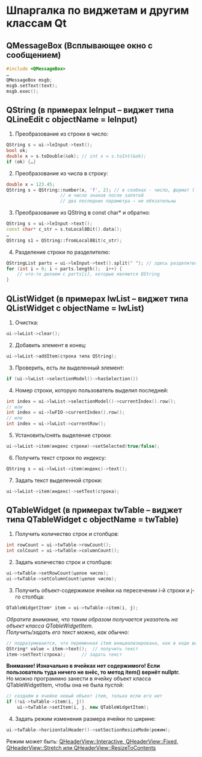 # Шпаргалка по виджетам и другим классам Qt
## QMessageBox (Всплывающее окно с сообщением)
```cpp
#include <QMessageBox>
…
QMessageBox msgb;
msgb.setText(text);
msgb.exec();
```

## QString (в примерах leInput – виджет типа QLineEdit с objectName = leInput)
1.	Преобразование из строки в число:
```cpp
QString s = ui->leInput->text();
bool ok;
double x = s.toDouble(&ok); // int x = s.toInt(&ok);
if (ok) {…}
```
2.	Преобразование из числа в строку:
```cpp
double x = 123.45;
QString s = QString::number(x, 'f', 2); // в скобках - число, формат ('g', 'G', 'f', 'F', 'e', 'E')
					// и число знаков после запятой
					// два последних параметра – не обязательны
```
3.	Преобразование из QString в const char* и обратно:
```cpp
QString s = ui->leInput->text();
const char* c_str = s.toLocal8Bit().data();
…
QString s1 = QString::fromLocal8Bit(c_str);
```
4.	Разделение строки по разделителю:
```cpp
QStringList parts = ui->leInput->text().split(" "); // здесь разделитель - пробел
for (int i = 0; i < parts.length();  i++) {
	// что-то делаем с parts[i], которые являются QString
}
```
## QListWidget (в примерах lwList – виджет типа QListWidget с objectName = lwList)
1.	Очистка:
```cpp
ui->lwList->clear();
```
2.	Добавить элемент в конец:
```cpp
ui->lwList->addItem(строка типа QString);
```
3.	Проверить, есть ли выделенный элемент:
```cpp
if (ui->lwList->selectionModel()->hasSelection())
```
4.	Номер строки, которую пользователь выделил последней:
```cpp
int index = ui->lwList->selectionModel()->currentIndex().row();
// или
int index = ui->lwFIO->currentIndex().row();
// или
int index = ui->lwList->currentRow();
```
5.	Установить/снять выделение строки:
```cpp
ui->lwList->item(индекс строки)->setSelected(true/false);
```
6.	Получить текст строки по индексу:
```cpp
QString s = ui->lwList->item(индекс)->text();
```
7.	Задать текст выделенной строки:
```cpp
ui->lwList->item(индекс)->setText(строка);
```
## QTableWidget (в примерах twTable – виджет типа QTableWidget с objectName = twTable)
1. Получить количество строк и столбцов:
```cpp
int rowCount = ui->twTable->rowCount();
int colCount = ui->twTable->columnCount();
```
2. Задать количество строк и столбцов:
```cpp
ui->twTable->setRowCount(целое число);
ui->twTable->setColumnCount(целое число);
```
3. Получить объект-содержимое ячейки на пересечении i-й строки и j-го столбца:
```cpp
QTableWidgetItem* item = ui->twTable->item(i, j);
```
*Обратите внимание, что таким образом получается указатель на объект класса QTableWidgetItem*.  
*Получить/задать его текст можно, как обычно:*
```cpp
// подразумевается, что переменная item инициализирована, как в коде выше
QString* value = item->text();	// получить текст
item->setText(строка);		// задать текст
```
**Внимание! Изначально в ячейках нет содержимого! Если пользователь туда ничего не внёс, то метод item() вернёт nullptr.**  
Но можно программно занести в ячейку объект класса QTableWidgetItem, чтобы она не была пустой:
```cpp
// создаём в ячейке новый объект item, только если его нет
if (!ui->twTable->item(i, j))
	ui->twTable->setItem(i, j, new QTableWidgetItem);
```
4. Задать режим изменения размера ячейки по ширине:
```cpp
ui->twTable->horizontalHeader()->setSectionResizeMode(режим);
```
Режим может быть: [QHeaderView::Interactive, QHeaderView::Fixed, QHeaderView::Stretch или QHeaderView::ResizeToContents](https://doc.qt.io/qt-5/qheaderview.html#ResizeMode-enum)